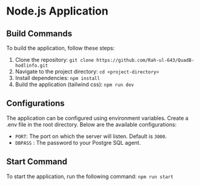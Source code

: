 # Node.js Application

## Build Commands
To build the application, follow these steps:
1. Clone the repository: `git clone https://github.com/Rah-ul-643/QuadB-hodlinfo.git`
2. Navigate to the project directory: `cd <project-directory>`
3. Install dependencies: `npm install`
4. Build the application (tailwind css): `npm run dev` 

## Configurations
The application can be configured using environment variables. 
Create a .env file in the root directory.
Below are the available configurations:
- `PORT`: The port on which the server will listen. Default is `3000`.
- `DBPASS` : The password to your Postgre SQL agent.

## Start Command
To start the application, run the following command: `npm run start`
